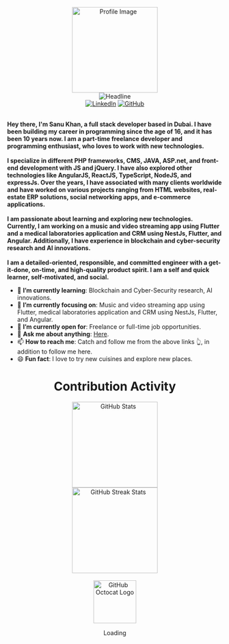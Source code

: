 <div>
    <div align=center>
        <img src="https://avatars.githubusercontent.com/u/20264362?v=4" alt="Profile Image" height="200">
    </div>
    <div align=center>
        <img src="https://readme-typing-svg.herokuapp.com?color=%236FDA44&size=32&center=true&vCenter=true&width=600&height=50&lines=Hey+there!+I'm+Sanu+Khan+%F0%9F%91%8B;Full+Stack+Developer;Programming+Enthusiast" alt="Headline" />
    </div>
    <div align=center>
        <a href="https://www.linkedin.com/in/sanukhandev/"><img src="https://img.shields.io/badge/Linkedin-0077b5?style=flat&logo=linkedin" alt="LinkedIn" /></a>
        <a href="https://github.com/sanukhandev"><img src="https://img.shields.io/badge/GitHub-100000?style=flat&logo=github&logoColor=white" alt="GitHub" /></a>
    </div>
    <div align=left>
        <br>
        <p>
            <strong>
                Hey there, I'm Sanu Khan, a full stack developer based in Dubai. I have been building my career in programming since the age of 16, and it has been 10 years now. I am a part-time freelance developer and programming enthusiast, who loves to work with new technologies.<br><br>
                I specialize in different PHP frameworks, CMS, JAVA, ASP.net, and front-end development with JS and jQuery. I have also explored other technologies like AngularJS, ReactJS, TypeScript, NodeJS, and expressJs. Over the years, I have associated with many clients worldwide and have worked on various projects ranging from HTML websites, real-estate ERP solutions, social networking apps, and e-commerce applications.<br><br>
                I am passionate about learning and exploring new technologies. Currently, I am working on a music and video streaming app using Flutter and a medical laboratories application and CRM using NestJs, Flutter, and Angular. Additionally, I have experience in blockchain and cyber-security research and AI innovations.<br><br>
                I am a detailed-oriented, responsible, and committed engineer with a get-it-done, on-time, and high-quality product spirit. I am a self and quick learner, self-motivated, and social.
            </strong>
        </p>
        <ul>
            <li>🌱 <b>I’m currently learning</b>: Blockchain and Cyber-Security research, AI innovations.</li>
            <li>🎯 <b>I’m currently focusing on</b>: Music and video streaming app using Flutter, medical laboratories application and CRM using NestJs, Flutter, and Angular.</li>
            <li>🤔 <b>I’m currently open for</b>: Freelance or full-time job opportunities.</li>
            <li>💬 <b>Ask me about anything</b>: <a href="https://github.com/sanukhandev/sanukhandev/issues">Here</a>.</li>
            <li>📫 <b>How to reach me</b>: Catch and follow me from the above links 👆, in addition to follow me here.</li>
            <li>😄 <b>Fun fact</b>: I love to try new cuisines and explore new places.</li>
        </ul>
    </div>
   
 <div align=center>
        <h1>Contribution Activity</h1>
        <img src="https://github-readme-stats.vercel.app/api?username=sanukhandev&title_color=6FDA44&text_color=FFFFFF&show_icons=true&icon_color=6FDA44&include_all_commits=true&count_private=true&theme=dark" alt="GitHub Stats" height="200" />
        <br>
        <!--
        <img src="https://github-readme-stats.vercel.app/api/top-langs?username=ahmedfathydev&layout=compact&title_color=6FDA44&text_color=FFFFFF&theme=dark" alt="GitHub Most Used Languages" height="200" />
        <br>
        -->
        <img src="https://github-readme-streak-stats.herokuapp.com/?user=sanukhandev&theme=dark&date_format=j%20M%5B%20Y%5D&currStreakLabel=6FDA44&fire=6FDA44&ring=6FDA44" alt="GitHub Streak Stats" height="200" />
        <br>
        <br>
    </div>
    <div align=center>
        <img src="https://raw.githubusercontent.com/sanukhandev/sanukhandev/main/GitHub.gif" alt="GitHub Octocat Logo" height="100">
        <p>Loading</p>
    </div>
</div>
